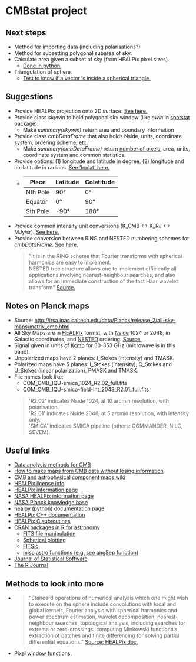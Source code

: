 # CMBstat project

## Next steps
  + Method for importing data (including polarisations?)
  + Method for subsetting polygonal subarea of sky.
  + Calculate area given a subset of sky (from HEALPix pixel sizes).
    + [Done in python.](http://healpy.readthedocs.io/en/latest/generated/healpy.query_polygon.html?highlight=polygon)
  + Triangulation of sphere.
    + [Test to know if a vector is inside a spherical triangle.](https://math.stackexchange.com/questions/1175362/test-to-know-if-a-vector-is-inside-a-spherical-triangle)
  
## Suggestions
  + Provide HEALPix projection onto 2D surface. [See here.](http://sufoo.c.ooco.jp/program/healpix.html)
  + Provide class *skywin* to hold polygonal sky window (like *owin* in [spatstat](https://cran.r-project.org/web/packages/spatstat/index.html) package):
    + Make *summary(skywin)* return area and boundary information
  + Provide class *cmbDataFrame* that also holds Nside, units, coordinate system, ordering scheme, etc. 
    + Make *summary(cmbDataFrame)* return [number of pixels](http://healpy.readthedocs.io/en/latest/healpy_pix.html#nside-npix-resolution), area, units, coordinate system and common statistics.
  + Provide options: (1) longitude and latitude in degree, (2) longitude and co-latitude in radians. [See 'lonlat' here.](http://healpy.readthedocs.io/en/latest/generated/healpy.pixelfunc.pix2ang.html#healpy.pixelfunc.pix2ang)
    + | Place     | Latitude  | Colatitude  | 
      | --------- | --------- | ----------- |
      | Nth Pole  | 90&deg;   | 0&deg;      |
      | Equator   | 0&deg;    | 90&deg;     |
      | Sth Pole  | -90&deg;  | 180&deg;    |
  + Provide common intensity unit conversions (K_CMB <-> K_RJ <-> MJy/sr). [See here.](https://irsasupport.ipac.caltech.edu/index.php?/Knowledgebase/Article/View/181/20/what-are-the-intensity-units-of-the-planck-all-sky-maps-and-how-do-i-convert-between-them)
  + Provide conversion between RING and NESTED numbering schemes for *cmbDataFrame*. [See here.](http://healpy.readthedocs.io/en/latest/healpy_pix.html#conversion-between-nested-and-ring-schemes)
    > "It is in the RING scheme that Fourier transforms with spherical harmonics are easy to implement.    
    >  NESTED tree structure allows one to implement efficiently all applications involving nearest-neighbour searches, and also allows for an immediate construction of the fast Haar wavelet transform" [Source.](http://healpix.sourceforge.net/html/intronode4.htm)
      
      

## Notes on Planck maps 
  + Source: http://irsa.ipac.caltech.edu/data/Planck/release_2/all-sky-maps/matrix_cmb.html
  + All Sky Maps are in [HEALPix](http://healpix.sourceforge.net/html/intro.htm) format, with [Nside](http://healpix.sourceforge.net/html/intronode4.htm) 1024 or 2048, in Galactic coordinates, and [NESTED](http://healpix.sourceforge.net/html/intronode4.htm) ordering. [Source.](http://irsa.ipac.caltech.edu/data/Planck/release_2/all-sky-maps/)
  + Signal given in units of [Kcmb](https://irsasupport.ipac.caltech.edu/index.php?/Knowledgebase/Article/View/181/20/what-are-the-intensity-units-of-the-planck-all-sky-maps-and-how-do-i-convert-between-them) for 30-353 GHz (microwave is in this band).
  + Unpolarized maps have 2 planes: I_Stokes (intensity) and TMASK.
  + Polarized maps have 5 planes: I_Stokes (intensity), Q_Stokes and U_Stokes (linear polarization), PMASK and TMASK.
  + File names look like:
    + COM_CMB_IQU-smica_1024_R2.02_full.fits
    + COM_CMB_IQU-smica-field-Int_2048_R2.01_full.fits
    >  'R2.02' indicates Nside 1024, at 10 arcmin resolution, with polarisation.      
    >  'R2.01' indicates Nside 2048, at 5 arcmin resolution, with intensity only.       
    >  'SMICA' indicates SMICA pipeline (others: COMMANDER, NILC, SEVEM).
    
## Useful links
  + [Data analysis methods for CMB](http://iopscience.iop.org/article/10.1088/0034-4885/70/6/R02/meta)
  + [How to make maps from CMB data without losing information](http://iopscience.iop.org/article/10.1086/310631)
  + [CMB and astrophysical component maps wiki](https://wiki.cosmos.esa.int/planckpla/index.php/CMB_and_astrophysical_component_maps)
  + [HEALPix license info](http://healpix.sourceforge.net/downloads.php)
  + [HEALPix information page](http://healpix.sourceforge.net/)
  + [NASA HEALPix information page](http://healpix.jpl.nasa.gov/index.shtml)
  + [NASA Planck knowledge base](https://irsasupport.ipac.caltech.edu/index.php?/Knowledgebase/List/Index/20/planck)
  + [healpy (python) documentation page](http://healpy.readthedocs.io/en/latest/index.html)
  + [HEALPix C++ documentation](http://healpix.sourceforge.net/html/Healpix_cxx/index.html)
  + [HEALPix C subroutines](http://healpix.sourceforge.net/html/csub.htm)
  + [CRAN packages in R for astronomy](https://asaip.psu.edu/forums/software-forum/459833927)
    + [FITS file manipulation](http://cran.us.r-project.org/web/packages/astro/index.html)
    + [Spherical plotting](https://cran.r-project.org/web/packages/sphereplot/)
    + [FITSio](https://cran.r-project.org/web/packages/FITSio/index.html)
    + [misc astro functions (e.g. see angSep function)](https://cran.r-project.org/web/packages/astroFns/index.html)
  + [Journal of Statistical Software](https://www.jstatsoft.org)
  + [The R Journal](https://journal.r-project.org)
  
## Methods to look into more
  + > "Standard operations of numerical analysis which one might wish to execute on the sphere include convolutions with local and  global kernels, Fourier analysis with spherical harmonics and power spectrum estimation, wavelet decomposition, nearest-neighbour searches, topological analysis, including searches for extrema or zero-crossings, computing Minkowski functionals, extraction of patches and finite differencing for solving partial differential equations." [Source: HEALPix doc.](http://healpix.sourceforge.net/html/intronode3.htm)
  + [Pixel window functions.](http://healpix.jpl.nasa.gov/html/intronode14.htm)
